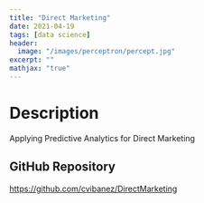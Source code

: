 ```yaml
---
title: "Direct Marketing"
date: 2021-04-19
tags: [data science]
header:
  image: "/images/perceptron/percept.jpg"
excerpt: ""
mathjax: "true"
---
```


# Description
Applying Predictive Analytics for Direct Marketing

## GitHub Repository
https://github.com/cvibanez/DirectMarketing
